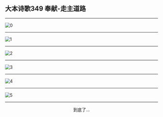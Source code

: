 
## 大本诗歌349 奉献-走主道路
        
<div id="aplayer0"></div>

---

<img alt="0" data-original="https://cdn.jsdelivr.net/gh/k34869/shi/data/d0349/0">

---

<img alt="1" data-original="https://cdn.jsdelivr.net/gh/k34869/shi/data/d0349/1">

---

<img alt="2" data-original="https://cdn.jsdelivr.net/gh/k34869/shi/data/d0349/2">

---

<img alt="3" data-original="https://cdn.jsdelivr.net/gh/k34869/shi/data/d0349/3">

---

<img alt="4" data-original="https://cdn.jsdelivr.net/gh/k34869/shi/data/d0349/4">

---

<img alt="5" data-original="https://cdn.jsdelivr.net/gh/k34869/shi/data/d0349/5">

---

<p style="text-align: center">到底了...</p>

<script src="/js/dist-view.js"></script>

<script>
MAIN.id = 'd0349';
        
const ap0 = new APlayer({
    container: document.getElementById('aplayer0'),
    volume: 1,
    loop: 'none',
    preload: 'none',
    audio: [{
        name: '大本诗歌349.mp3',
        artist: '大本诗歌',
        url: 'https://res.wx.qq.com/voice/getvoice?mediaid=MzI0NTk3MDM5M18yMjQ3NDkxODQy',
        cover: '/favicon'
    }]
});
</script>
